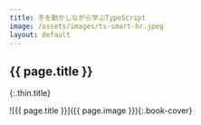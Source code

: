 ```yaml
---
title: 手を動かしながら学ぶTypeScript
image: /assets/images/ts-smart-hr.jpeg
layout: default
---
```


## {{ page.title }}
{:.thin.title}

![{{ page.title }}]({{ page.image }}){:.book-cover}

